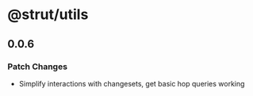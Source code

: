 # @strut/utils

## 0.0.6

### Patch Changes

- Simplify interactions with changesets, get basic hop queries working
